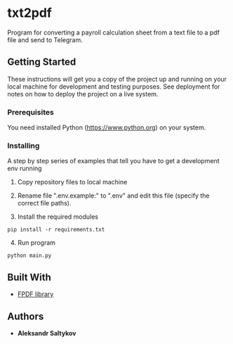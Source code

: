 # txt2pdf

Program for converting a payroll calculation sheet from a text file to a pdf file and send to Telegram.


## Getting Started

These instructions will get you a copy of the project up and running on your local machine for development and testing purposes. See deployment for notes on how to deploy the project on a live system.

### Prerequisites

You need installed Python (https://www.python.org) on your system.

### Installing

A step by step series of examples that tell you have to get a development env running

1. Copy repository files to local machine

2. Rename file ".env.example:" to ".env" and edit this file (specify the correct file paths).

3. Install the required modules
```
pip install -r requirements.txt
```
4. Run program
```
python main.py
```

## Built With

* [FPDF library](http://www.fpdf.org)

## Authors

* **Aleksandr Saltykov**
